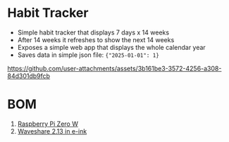# Habit Tracker

- Simple habit tracker that displays 7 days x 14 weeks
- After 14 weeks it refreshes to show the next 14 weeks
- Exposes a simple web app that displays the whole calendar year
- Saves data in simple json file: `{"2025-01-01": 1}`


https://github.com/user-attachments/assets/3b161be3-3572-4256-a308-84d301db9fcb

# BOM

1. [Raspberry Pi Zero W](https://www.raspberrypi.com/products/raspberry-pi-zero-w/)
2. [Waveshare 2.13 in e-ink](https://www.waveshare.com/2.13inch-e-paper-hat.htm)

